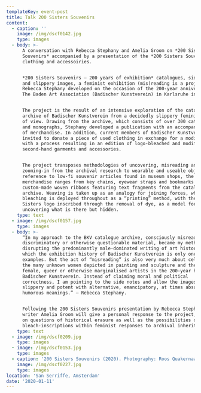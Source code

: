 ```yaml
---
templateKey: event-post
title: Talk 200 Sisters Souvenirs
content:
  - caption: ''
    image: /img/dscf0142.jpg
    type: images
  - body: >-
      A conversation with Rebecca Stephany and Amelia Groom on *200 Sisters
      Souvenirs* accompanied by a presentation of the *200 Sisters Souvenirs*
      clothing and accessoiries.


      *200 Sisters Souvenirs – 200 years of exhibition* catalogues, side notes
      and slippery images, a feminist exhibition (mis)reading is a project by
      Rebecca Stephany developed on the occasion of the 200-year anniversary of
      The Baden Art Association (Badischer Kunstverein) in Karlsruhe in 2018.


      The project is the result of an intensive exploration of the catalogue
      archive of Badischer Kunstverein from a decidedly slippery feminist point
      of view. Drawing from the archive, which consists of over 300 catalogues
      and monographs, Stephany developed a publication with an accompanying line
      of merchandise. In addition, current members of Badischer Kunstverein were
      invited to donate a piece of used clothing in exchange for a modified one,
      with a process resulting in an edition of logo-bleached and modified
      second-hand garments and accessories.


      The project transposes methodologies of uncovering, misreading and
      zooming-in from the archival research to wearable and useable objects. In
      reference to low-fi souvenir articles found in museum shops, the
      merchandise ranges from key chains, eyewear straps and bookmarks to
      custom-made woven ribbons featuring text fragments from the catalogue
      archive. Weaving is taken up as an analogy for joining forces, while
      bleaching is deployed throughout as a “printing” method, with the 200
      Sisters logo inscribed through the removal of dye, as a model for
      uncovering what is there but hidden.
    type: text
  - image: /img/dscf0157.jpg
    type: images
  - body: >-
      “In my approach to the BKV catalogue archive, consciously misreading
      discriminatory or otherwise questionable material, became my method of
      disrupting the predominantly male-dominated writing of art history, of
      which the exhibition history of Badischer Kunstverein is only one of many
      examples. But the act of “misreading” is also very much about celebrating
      the many unknown women depicted in painting and sculpture and the few
      female, queer or otherwise marginalised artists in the 200-year history of
      Badischer Kunstverein. Instead of claiming moral and political
      correctness, I am pointing to the side notes and allow the images to be
      slippery and potent with alternative, emancipatory, at times absurd or
      humorous meanings.” – Rebecca Stephany.


      Following the 200 Sisters Souvenirs presentation by Rebecca Stephany,
      writer Amelia Groom will give a personal response to the project, focusing
      on questions of historical erasure as well as the possibilities of
      bleach-inscriptions within feminist responses to archival inheritance.
    type: text
  - image: /img/dscf0209.jpg
    type: images
  - image: /img/dscf0153.jpg
    type: images
  - caption: '200 Sisters Souvenirs (2020). Photography: Roos Quakernaat.'
    image: /img/dscf0227.jpg
    type: images
location: 'San Serriffe, Amsterdam'
date: '2020-01-11'
---
```


